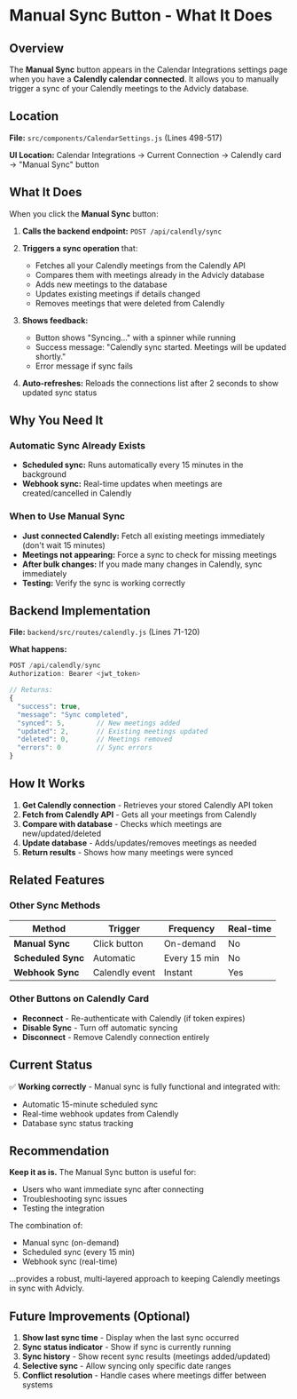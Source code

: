 # Manual Sync Button - What It Does

## Overview

The **Manual Sync** button appears in the Calendar Integrations settings page when you have a **Calendly calendar connected**. It allows you to manually trigger a sync of your Calendly meetings to the Advicly database.

## Location

**File:** `src/components/CalendarSettings.js` (Lines 498-517)

**UI Location:** Calendar Integrations → Current Connection → Calendly card → "Manual Sync" button

## What It Does

When you click the **Manual Sync** button:

1. **Calls the backend endpoint:** `POST /api/calendly/sync`
2. **Triggers a sync operation** that:
   - Fetches all your Calendly meetings from the Calendly API
   - Compares them with meetings already in the Advicly database
   - Adds new meetings to the database
   - Updates existing meetings if details changed
   - Removes meetings that were deleted from Calendly

3. **Shows feedback:**
   - Button shows "Syncing..." with a spinner while running
   - Success message: "Calendly sync started. Meetings will be updated shortly."
   - Error message if sync fails

4. **Auto-refreshes:** Reloads the connections list after 2 seconds to show updated sync status

## Why You Need It

### Automatic Sync Already Exists
- **Scheduled sync:** Runs automatically every 15 minutes in the background
- **Webhook sync:** Real-time updates when meetings are created/cancelled in Calendly

### When to Use Manual Sync
- **Just connected Calendly:** Fetch all existing meetings immediately (don't wait 15 minutes)
- **Meetings not appearing:** Force a sync to check for missing meetings
- **After bulk changes:** If you made many changes in Calendly, sync immediately
- **Testing:** Verify the sync is working correctly

## Backend Implementation

**File:** `backend/src/routes/calendly.js` (Lines 71-120)

**What happens:**
```javascript
POST /api/calendly/sync
Authorization: Bearer <jwt_token>

// Returns:
{
  "success": true,
  "message": "Sync completed",
  "synced": 5,        // New meetings added
  "updated": 2,       // Existing meetings updated
  "deleted": 0,       // Meetings removed
  "errors": 0         // Sync errors
}
```

## How It Works

1. **Get Calendly connection** - Retrieves your stored Calendly API token
2. **Fetch from Calendly API** - Gets all your meetings from Calendly
3. **Compare with database** - Checks which meetings are new/updated/deleted
4. **Update database** - Adds/updates/removes meetings as needed
5. **Return results** - Shows how many meetings were synced

## Related Features

### Other Sync Methods

| Method | Trigger | Frequency | Real-time |
|--------|---------|-----------|-----------|
| **Manual Sync** | Click button | On-demand | No |
| **Scheduled Sync** | Automatic | Every 15 min | No |
| **Webhook Sync** | Calendly event | Instant | Yes |

### Other Buttons on Calendly Card

- **Reconnect** - Re-authenticate with Calendly (if token expires)
- **Disable Sync** - Turn off automatic syncing
- **Disconnect** - Remove Calendly connection entirely

## Current Status

✅ **Working correctly** - Manual sync is fully functional and integrated with:
- Automatic 15-minute scheduled sync
- Real-time webhook updates from Calendly
- Database sync status tracking

## Recommendation

**Keep it as is.** The Manual Sync button is useful for:
- Users who want immediate sync after connecting
- Troubleshooting sync issues
- Testing the integration

The combination of:
- Manual sync (on-demand)
- Scheduled sync (every 15 min)
- Webhook sync (real-time)

...provides a robust, multi-layered approach to keeping Calendly meetings in sync with Advicly.

## Future Improvements (Optional)

1. **Show last sync time** - Display when the last sync occurred
2. **Sync status indicator** - Show if sync is currently running
3. **Sync history** - Show recent sync results (meetings added/updated)
4. **Selective sync** - Allow syncing only specific date ranges
5. **Conflict resolution** - Handle cases where meetings differ between systems

